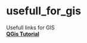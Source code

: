 # usefull_for_gis
Usefull links for GIS<br>
<b><a href="https://www.qgistutorials.com/en/docs">QGis Tutorial</a></b>
